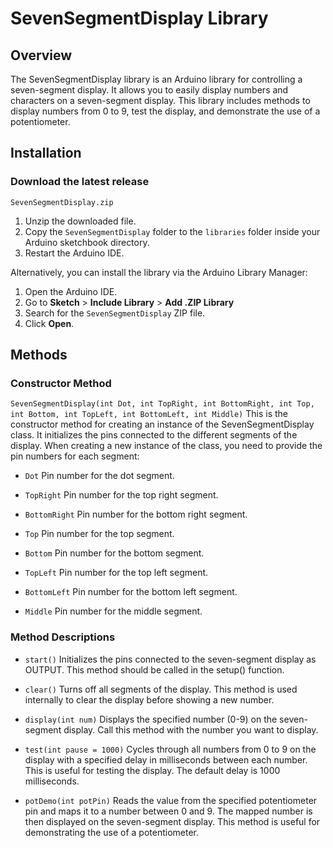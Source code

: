 # SevenSegmentDisplay Library

## Overview

The SevenSegmentDisplay library is an Arduino library for controlling a seven-segment display. It allows you to easily display numbers and characters on a seven-segment display. This library includes methods to display numbers from 0 to 9, test the display, and demonstrate the use of a potentiometer.

## Installation

### Download the latest release 
```SevenSegmentDisplay.zip```

1. Unzip the downloaded file.
2. Copy the `SevenSegmentDisplay` folder to the `libraries` folder inside your Arduino sketchbook directory.
3. Restart the Arduino IDE.

Alternatively, you can install the library via the Arduino Library Manager:

1. Open the Arduino IDE.
2. Go to **Sketch** > **Include Library** > **Add .ZIP Library**
3. Search for the `SevenSegmentDisplay` ZIP file.
4. Click **Open**.

## Methods

### Constructor Method
```SevenSegmentDisplay(int Dot, int TopRight, int BottomRight, int Top, int Bottom, int TopLeft, int BottomLeft, int Middle)```
This is the constructor method for creating an instance of the SevenSegmentDisplay class. It initializes the pins connected to the different segments of the display. When creating a new instance of the class, you need to provide the pin numbers for each segment:

- ```Dot``` Pin number for the dot segment.

- ```TopRight``` Pin number for the top right segment.

- ```BottomRight``` Pin number for the bottom right segment.

- ```Top``` Pin number for the top segment.

- ```Bottom``` Pin number for the bottom segment.

- ```TopLeft``` Pin number for the top left segment.

- ```BottomLeft``` Pin number for the bottom left segment.

- ```Middle``` Pin number for the middle segment.

### Method Descriptions
- ```start()``` Initializes the pins connected to the seven-segment display as OUTPUT. This method should be called in the setup() function.

- ```clear()``` Turns off all segments of the display. This method is used internally to clear the display before showing a new number.

- ```display(int num)``` Displays the specified number (0-9) on the seven-segment display. Call this method with the number you want to display.

- ```test(int pause = 1000)``` Cycles through all numbers from 0 to 9 on the display with a specified delay in milliseconds between each number. This is useful for testing the display. The default delay is 1000 milliseconds.

- ```potDemo(int potPin)``` Reads the value from the specified potentiometer pin and maps it to a number between 0 and 9. The mapped number is then displayed on the seven-segment display. This method is useful for demonstrating the use of a potentiometer.
